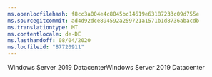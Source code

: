 ```yaml
---
ms.openlocfilehash: f8cc3a004e4c8045bc14619e63187233c09d755e
ms.sourcegitcommit: ad4d92dce894592a259721a1571b1d8736abacdb
ms.translationtype: MT
ms.contentlocale: de-DE
ms.lasthandoff: 08/04/2020
ms.locfileid: "87720911"
---
```

<span data-ttu-id="62f38-101">Windows Server 2019 Datacenter</span><span class="sxs-lookup"><span data-stu-id="62f38-101">Windows Server 2019 Datacenter</span></span>
